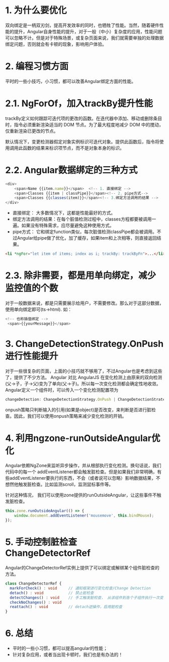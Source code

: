 # 1. 为什么要优化
双向绑定是一柄双刃剑，提高开发效率的同时，也牺牲了性能。当然，随着硬件性能的提升，Angular自身性能的提升，对于一般（中小）复杂度的应用，性能问题可以忽略不计。但是对于特殊场景，或复杂页面来说，我们就需要单独的处理数据绑定问题，否则就会有卡顿的现象，影响用户体验。

# 2. 编程习惯方面
平时的一些小技巧，小习惯，都可以改善Angular绑定方面的性能。

# 2.1. NgForOf，加入trackBy提升性能
trackBy定义如何跟踪可迭代项的更改的函数。在迭代器中添加、移动或删除条目时，指令必须重新渲染适当的 DOM 节点。为了最大程度地减少 DOM 中的搅动，仅重新渲染已更改的节点。

默认情况下，变更检测器假定对象实例标识可迭代对象。提供此函数后，指令将使用调用此函数的结果来标识项节点，而不是对象本身的标识。

# 2.2. Angular数据绑定的三种方式

```ts
<div>
    <span>Name {{item.name}}</span>  <!-- 1. 直接绑定 -->
    <span>Classes {{item | classPipe}}</span><!-- 2. pipe方式-->
    <span>Classes {{classes(item)}}</span><!-- 3.绑定方法调用的结果 -->
</div>
```

- 直接绑定： 大多数情况下，这都是性能最好的方式。
- 绑定方法调用的结果：在每个脏值检测过程中，classes方程都要被调用一遍。如果没有特殊需求，应尽量避免这种使用方式。
- pipe方式： 它和绑定function类似，每次脏值检测classPipe都会被调用。不过Angular给pipe做了优化，加了缓存，如果item和上次相等，则直接返回结果。

```html
<li *ngFor="let item of items; index as i; trackBy: trackByFn">...</li>
```
# 2.3. 除非需要，都是用单向绑定，减少监控值的个数
对于一般数据来说，都是只需要展示给用户，不需要修改。那么对于这部分数据，使用单向绑定即可(ts->html).
如：

```ts
<!-- 也称插值绑定 -->
 <span>{{yourMessage}}</span>
```
# 3. ChangeDetectionStrategy.OnPush 进行性能提升
对于一些很复杂的页面，上面的小技巧就不够用了，不过Angular也是考虑到这些了，提供了不少方法。
Angular 对比 AngularJS 在变化检测上由原来的双向检测(父->子，子->父)变为了单向(父->子)。所以每一次变化检测都会确定性地收敛。
Angular定义一个组件时，可以传入一个变化检测配置项为

```ts
changeDetection: ChangeDetectionStrategy.OnPush | ChangeDetectionStrategy.Default;
```


onpush策略只判断输入的引用(如果是object)是否改变，来判断是否进行脏检查。因此，我们可以使用onpush策略来减少变化检测的开销。

# 4. 利用ngzone-runOutsideAngular优化

Angular依赖NgZone来监听异步操作，并从根部执行变化检测。换句话说，我们代码中的每一个 addEventListener都会触发脏检查。但是如果我们非常明确，有些addEventListener要执行的东西，不会（或者说可以忽略）影响数据结果，不想然他触发脏检查。比如监测scroll，监测鼠标事件等。

针对这种情况， 我们可以使用zone提供的runOutsideAngular，让这些事件不触发脏检查。

```ts
this.zone.runOutsideAngular(() => {
    window.document.addEventListener('mousemove', this.bindMouse);
});
```
# 5. 手动控制脏检查 ChangeDetectorRef

Angular的ChangeDetectorRef实例上提供了可以绑定或解绑某个组件脏检查的方法。



```ts
class ChangeDetectorRef {
  markForCheck() : void     // 通知框架进行变化检查/Change Detection
  detach() : void           // 禁止脏检查
  detectChanges() : void    // 手工触发脏检查， 从该组件到各个子组件执行一次变化检测
  checkNoChanges() : void
  reattach() : void         // detach逆操作，启用脏检查
}
```

# 6. 总结
- 平时的一些小习惯，都可以提高angular的性能；
- 针对复杂应用，或者当出现卡顿时，我们也是有办法的！













